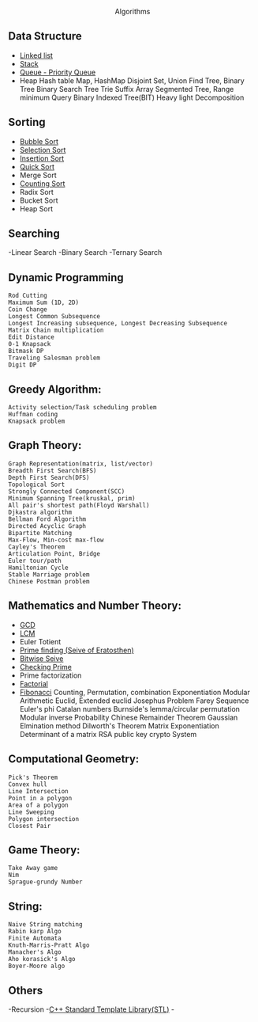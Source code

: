 <p align="center">
	Algorithms
</p>

## Data Structure
- [Linked list](https://github.com/MrinmoiHossain/Algorithms/tree/master/Data%20Structure/Linked%20List)
- [Stack](https://github.com/MrinmoiHossain/Algorithms/tree/master/Data%20Structure/Stack)
- [Queue - Priority Queue](https://github.com/MrinmoiHossain/Algorithms/tree/master/Data%20Structure/Queue)
- Heap
Hash table
Map, HashMap
Disjoint Set, Union Find
Tree, Binary Tree
Binary Search Tree
Trie
Suffix Array
Segmented Tree, Range minimum Query
Binary Indexed Tree(BIT)
Heavy light Decomposition

## Sorting
- [Bubble Sort](https://github.com/MrinmoiHossain/Algorithms/blob/master/Sorting/BubbleSort.cpp)
- [Selection Sort](https://github.com/MrinmoiHossain/Algorithms/blob/master/Sorting/SelectionSort.cpp)
- [Insertion Sort](https://github.com/MrinmoiHossain/Algorithms/blob/master/Sorting/InsertionSort.cpp)
- [Quick Sort](https://github.com/MrinmoiHossain/Algorithms/blob/master/Sorting/QuickSort.cpp)
- Merge Sort
- [Counting Sort](https://github.com/MrinmoiHossain/Algorithms/blob/master/Sorting/Counting%20Sort.cpp)
- Radix Sort
- Bucket Sort
- Heap Sort

## Searching
-Linear Search
-Binary Search
-Ternary Search

## Dynamic Programming
    Rod Cutting
    Maximum Sum (1D, 2D)
    Coin Change
    Longest Common Subsequence
    Longest Increasing subsequence, Longest Decreasing Subsequence
    Matrix Chain multiplication
    Edit Distance
    0-1 Knapsack
    Bitmask DP
    Traveling Salesman problem
    Digit DP

## Greedy Algorithm:
    Activity selection/Task scheduling problem
    Huffman coding
    Knapsack problem

## Graph Theory:
    Graph Representation(matrix, list/vector)
    Breadth First Search(BFS)
    Depth First Search(DFS)
    Topological Sort
    Strongly Connected Component(SCC)
    Minimum Spanning Tree(kruskal, prim)
    All pair's shortest path(Floyd Warshall)
    Djkastra algorithm
    Bellman Ford Algorithm
    Directed Acyclic Graph
    Bipartite Matching
    Max-Flow, Min-cost max-flow
    Cayley's Theorem
    Articulation Point, Bridge
    Euler tour/path
    Hamiltonian Cycle
    Stable Marriage problem
    Chinese Postman problem

## Mathematics and Number Theory:
- [GCD](https://github.com/MrinmoiHossain/Algorithms/blob/master/Number%20Theory/GCD.cpp)
- [LCM]()
- Euler Totient
- [Prime finding (Seive of Eratosthen)](https://github.com/MrinmoiHossain/Algorithms/blob/master/Number%20Theory/SieveOfEratosthenes.cpp)
- [Bitwise Seive](https://github.com/MrinmoiHossain/Algorithms/blob/master/Number%20Theory/BitwiseSeive.cpp)
- [Checking Prime](https://github.com/MrinmoiHossain/Algorithms/blob/master/Number%20Theory/PrimeCheck.cpp)
- Prime factorization
- [Factorial](https://github.com/MrinmoiHossain/Algorithms/blob/master/Number%20Theory/Factorial.cpp)
- [Fibonacci]()
    Counting, Permutation, combination
    Exponentiation
    Modular Arithmetic
    Euclid, Extended euclid
    Josephus Problem
    Farey Sequence
    Euler's phi
    Catalan numbers
    Burnside's lemma/circular permutation
    Modular inverse
    Probability
    Chinese Remainder Theorem
    Gaussian Elmination method
    Dilworth's Theorem
    Matrix Exponentiation
    Determinant of a matrix
    RSA public key crypto System

## Computational Geometry:
    Pick's Theorem
    Convex hull
    Line Intersection
    Point in a polygon
    Area of a polygon
    Line Sweeping
    Polygon intersection
    Closest Pair

## Game Theory:
    Take Away game
    Nim
    Sprague-grundy Number

## String:
    Naive String matching
    Rabin karp Algo
    Finite Automata
    Knuth-Marris-Pratt Algo
    Manacher's Algo
    Aho korasick's Algo
    Boyer-Moore algo

## Others
-Recursion
-[C++ Standard Template Library(STL)]()
-[]()
